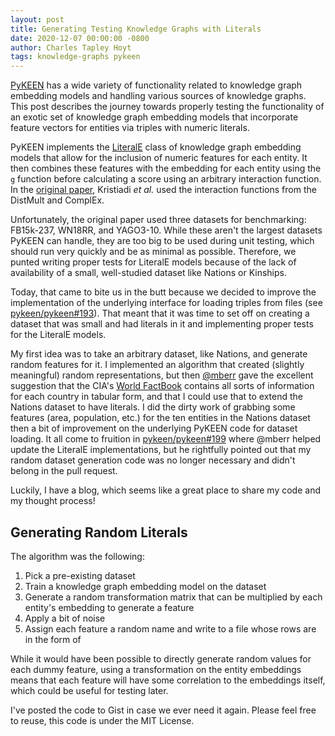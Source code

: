 ```yaml
---
layout: post
title: Generating Testing Knowledge Graphs with Literals
date: 2020-12-07 00:00:00 -0800
author: Charles Tapley Hoyt
tags: knowledge-graphs pykeen
---
```


[PyKEEN](https://github.com/pykeen/pykeen/) has a wide variety of functionality
related to knowledge graph embedding models and handling various sources of
knowledge graphs. This post describes the journey towards properly testing the
functionality of an exotic set of knowledge graph embedding models that
incorporate feature vectors for entities via triples with numeric literals.

PyKEEN implements the [LiteralE](https://github.com/SmartDataAnalytics/LiteralE)
class of knowledge graph embedding models that allow for the inclusion of
numeric features for each entity. It then combines these features with the
embedding for each entity using the `g` function before calculating a score
using an arbitrary interaction function. In the
[original paper](https://arxiv.org/abs/1802.00934), Kristiadi _et al._ used the
interaction functions from the DistMult and ComplEx.

Unfortunately, the original paper used three datasets for benchmarking:
FB15k-237, WN18RR, and YAGO3-10. While these aren't the largest datasets PyKEEN
can handle, they are too big to be used during unit testing, which should run
very quickly and be as minimal as possible. Therefore, we punted writing proper
tests for LiteralE models because of the lack of availability of a small,
well-studied dataset like Nations or Kinships.

Today, that came to bite us in the butt because we decided to improve the
implementation of the underlying interface for loading triples from files (see
[pykeen/pykeen#193](https://github.com/pykeen/pykeen/pull/193)). That meant that
it was time to set off on creating a dataset that was small and had literals in
it and implementing proper tests for the LiteralE models.

My first idea was to take an arbitrary dataset, like Nations, and generate
random features for it. I implemented an algorithm that created (slightly
meaningful) random representations, but then [@mberr](https://github.com/mberr/)
gave the excellent suggestion that the CIA's
[World FactBook](https://www.cia.gov/library/publications/the-world-factbook/)
contains all sorts of information for each country in tabular form, and that I
could use that to extend the Nations dataset to have literals. I did the dirty
work of grabbing some features (area, population, etc.) for the ten entities in
the Nations dataset then a bit of improvement on the underlying PyKEEN code for
dataset loading. It all come to fruition in
[pykeen/pykeen#199](https://github.com/pykeen/pykeen/pull/199) where @mberr
helped update the LiteralE implementations, but he rightfully pointed out that
my random dataset generation code was no longer necessary and didn't belong in
the pull request.

Luckily, I have a blog, which seems like a great place to share my code and my
thought process!

## Generating Random Literals

The algorithm was the following:

1. Pick a pre-existing dataset
2. Train a knowledge graph embedding model on the dataset
3. Generate a random transformation matrix that can be multiplied by each
   entity's embedding to generate a feature
4. Apply a bit of noise
5. Assign each feature a random name and write to a file whose rows are in the
   form of <entity> <random feature name> <random feature value>

While it would have been possible to directly generate random values for each
dummy feature, using a transformation on the entity embeddings means that each
feature will have some correlation to the embeddings itself, which could be
useful for testing later.

I've posted the code to Gist in case we ever need it again. Please feel free to
reuse, this code is under the MIT License.

<script src="https://gist.github.com/cthoyt/fc0032168607b5b8bad342393fed0773.js"></script>
